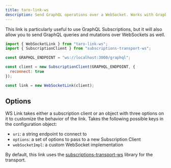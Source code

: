 ```yaml
---
title: taro-link-ws
description: Send GraphQL operations over a WebSocket. Works with GraphQL Subscriptions.
---
```


This link is particularly useful to use GraphQL Subscriptions, but it will also allow you to send GraphQL queries and mutations over WebSockets as well.

```js
import { WebSocketLink } from "taro-link-ws";
import { SubscriptionClient } from "subscriptions-transport-ws";

const GRAPHQL_ENDPOINT = "ws://localhost:3000/graphql";

const client = new SubscriptionClient(GRAPHQL_ENDPOINT, {
  reconnect: true
});

const link = new WebSocketLink(client);
```

<h2 id="options">Options</h2>

WS Link takes either a subscription client or an object with three options on it to customize the behavior of the link. Takes the following possible keys in the configuration object:

* `uri`: a string endpoint to connect to
* `options`: a set of options to pass to a new Subscription Client
* `webSocketImpl`: a custom WebSocket implementation

By default, this link uses the [subscriptions-transport-ws](https://github.com/apollographql/subscriptions-transport-ws) library for the transport.
